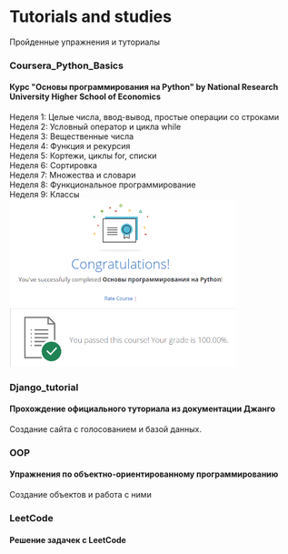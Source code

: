 # Tutorials and studies
Пройденные упражнения и туториалы

### Coursera_Python_Basics
#### Курс "Основы программирования на Python" by National Research University Higher School of Economics
Неделя 1: Целые числа, ввод-вывод, простые операции со строками<br />
Неделя 2: Условный оператор и цикла while<br />
Неделя 3: Вещественные числа<br />
Неделя 4: Функция и рекурсия<br />
Неделя 5: Кортежи, циклы for, списки<br />
Неделя 6: Сортировка<br />
Неделя 7: Множества и словари<br />
Неделя 8: Функциональное программирование<br />
Неделя 9: Классы<br />
<img src="/Coursera_Python_Basics/coursera.png" width="400"><br />

### Django_tutorial
#### Прохождение официального туториала из документации Джанго
Создание сайта с голосованием и базой данных.

### OOP
#### Упражнения по объектно-ориентированному программированию
Создание объектов и работа с ними

### LeetCode
#### Решение задачек с LeetCode
